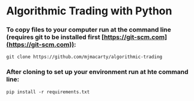 # Algorithmic Trading with Python
### To copy files to your computer run at the command line (requires git to be installed first [https://git-scm.com](https://git-scm.com)):
`git clone https://github.com/mjmacarty/algorithmic-trading` 

### After cloning to set up your environment run at hte command line:
`pip install -r requirements.txt`